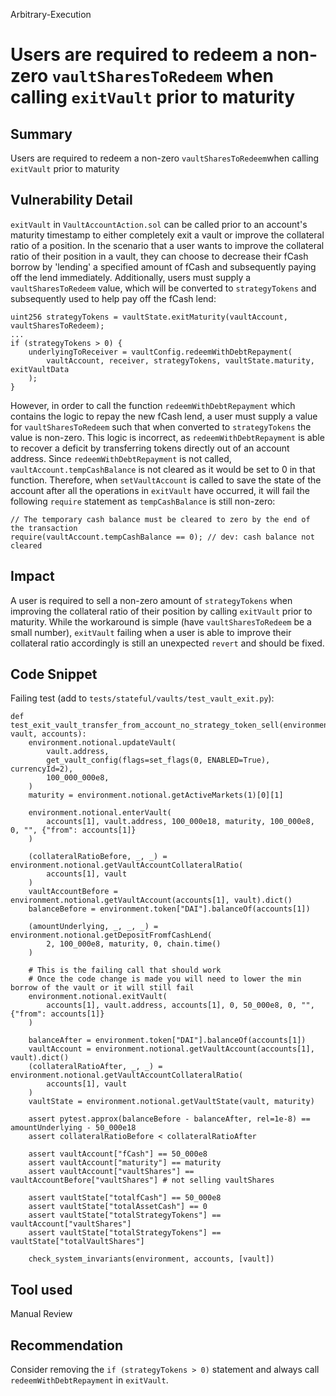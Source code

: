 Arbitrary-Execution
# Users are required to redeem a non-zero `vaultSharesToRedeem` when calling `exitVault` prior to maturity

## Summary
Users are required to redeem a non-zero `vaultSharesToRedeem`when calling `exitVault` prior to maturity

## Vulnerability Detail
`exitVault` in `VaultAccountAction.sol` can be called prior to an account's maturity timestamp to either completely exit a vault or improve the collateral ratio of a position. In the scenario that a user wants to improve the collateral ratio of their position in a vault, they can choose to decrease their fCash borrow by 'lending' a specified amount of fCash and subsequently paying off the lend immediately. Additionally, users must supply a `vaultSharesToRedeem` value, which will be converted to `strategyTokens` and subsequently used to help pay off the fCash lend:

```solidity
uint256 strategyTokens = vaultState.exitMaturity(vaultAccount, vaultSharesToRedeem);
...
if (strategyTokens > 0) {
    underlyingToReceiver = vaultConfig.redeemWithDebtRepayment(
        vaultAccount, receiver, strategyTokens, vaultState.maturity, exitVaultData
    );
}
```

However, in order to call the function `redeemWithDebtRepayment` which contains the logic to repay the new fCash lend, a user must supply a value for `vaultSharesToRedeem` such that when converted to `strategyTokens` the value is non-zero. This logic is incorrect, as `redeemWithDebtRepayment` is able to recover a deficit by transferring tokens directly out of an account address. Since `redeemWithDebtRepayment` is not called, `vaultAccount.tempCashBalance` is not cleared as it would be set to 0 in that function. Therefore, when `setVaultAccount` is called to save the state of the account after all the operations in `exitVault` have occurred, it will fail the following `require` statement as `tempCashBalance` is still non-zero:

```solidity
// The temporary cash balance must be cleared to zero by the end of the transaction
require(vaultAccount.tempCashBalance == 0); // dev: cash balance not cleared
```

## Impact
A user is required to sell a non-zero amount of `strategyTokens` when improving the collateral ratio of their position by calling `exitVault` prior to maturity. While the workaround is simple (have `vaultSharesToRedeem` be a small number), `exitVault` failing when a user is able to improve their collateral ratio accordingly is still an unexpected `revert` and should be fixed.

## Code Snippet
Failing test (add to `tests/stateful/vaults/test_vault_exit.py`):
```python3
def test_exit_vault_transfer_from_account_no_strategy_token_sell(environment, vault, accounts):
    environment.notional.updateVault(
        vault.address,
        get_vault_config(flags=set_flags(0, ENABLED=True), currencyId=2),
        100_000_000e8,
    )
    maturity = environment.notional.getActiveMarkets(1)[0][1]

    environment.notional.enterVault(
        accounts[1], vault.address, 100_000e18, maturity, 100_000e8, 0, "", {"from": accounts[1]}
    )

    (collateralRatioBefore, _, _) = environment.notional.getVaultAccountCollateralRatio(
        accounts[1], vault
    )
    vaultAccountBefore = environment.notional.getVaultAccount(accounts[1], vault).dict()
    balanceBefore = environment.token["DAI"].balanceOf(accounts[1])

    (amountUnderlying, _, _, _) = environment.notional.getDepositFromfCashLend(
        2, 100_000e8, maturity, 0, chain.time()
    )

    # This is the failing call that should work
    # Once the code change is made you will need to lower the min borrow of the vault or it will still fail
    environment.notional.exitVault(
        accounts[1], vault.address, accounts[1], 0, 50_000e8, 0, "", {"from": accounts[1]}
    )

    balanceAfter = environment.token["DAI"].balanceOf(accounts[1])
    vaultAccount = environment.notional.getVaultAccount(accounts[1], vault).dict()
    (collateralRatioAfter, _, _) = environment.notional.getVaultAccountCollateralRatio(
        accounts[1], vault
    )
    vaultState = environment.notional.getVaultState(vault, maturity)

    assert pytest.approx(balanceBefore - balanceAfter, rel=1e-8) == amountUnderlying - 50_000e18
    assert collateralRatioBefore < collateralRatioAfter

    assert vaultAccount["fCash"] == 50_000e8
    assert vaultAccount["maturity"] == maturity
    assert vaultAccount["vaultShares"] == vaultAccountBefore["vaultShares"] # not selling vaultShares

    assert vaultState["totalfCash"] == 50_000e8
    assert vaultState["totalAssetCash"] == 0
    assert vaultState["totalStrategyTokens"] == vaultAccount["vaultShares"]
    assert vaultState["totalStrategyTokens"] == vaultState["totalVaultShares"]

    check_system_invariants(environment, accounts, [vault])
```

## Tool used

Manual Review

## Recommendation
Consider removing the `if (strategyTokens > 0)` statement and always call `redeemWithDebtRepayment` in `exitVault`.

